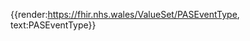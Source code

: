 <div class="warning"><span class="ImplementWarn"></span></div>

{{render:https://fhir.nhs.wales/ValueSet/PASEventType, text:PASEventType}}